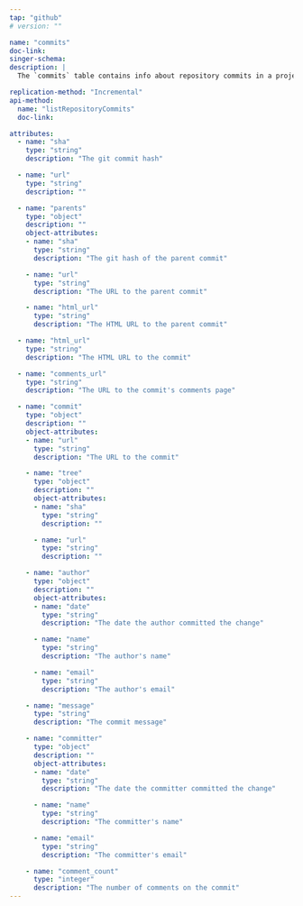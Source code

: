 ```yaml
---
tap: "github"
# version: ""

name: "commits"
doc-link:
singer-schema:
description: |
  The `commits` table contains info about repository commits in a project.

replication-method: "Incremental"
api-method:
  name: "listRepositoryCommits"
  doc-link:

attributes:
  - name: "sha"
    type: "string"
    description: "The git commit hash"

  - name: "url"
    type: "string"
    description: ""

  - name: "parents"
    type: "object"
    description: ""
    object-attributes:
    - name: "sha"
      type: "string"
      description: "The git hash of the parent commit"

    - name: "url"
      type: "string"
      description: "The URL to the parent commit"

    - name: "html_url"
      type: "string"
      description: "The HTML URL to the parent commit"

  - name: "html_url"
    type: "string"
    description: "The HTML URL to the commit"

  - name: "comments_url"
    type: "string"
    description: "The URL to the commit's comments page"

  - name: "commit"
    type: "object"
    description: ""
    object-attributes:
    - name: "url"
      type: "string"
      description: "The URL to the commit"

    - name: "tree"
      type: "object"
      description: ""
      object-attributes:
      - name: "sha"
        type: "string"
        description: ""

      - name: "url"
        type: "string"
        description: ""

    - name: "author"
      type: "object"
      description: ""
      object-attributes:
      - name: "date"
        type: "string"
        description: "The date the author committed the change"

      - name: "name"
        type: "string"
        description: "The author's name"

      - name: "email"
        type: "string"
        description: "The author's email"

    - name: "message"
      type: "string"
      description: "The commit message"

    - name: "committer"
      type: "object"
      description: ""
      object-attributes:
      - name: "date"
        type: "string"
        description: "The date the committer committed the change"

      - name: "name"
        type: "string"
        description: "The committer's name"

      - name: "email"
        type: "string"
        description: "The committer's email"

    - name: "comment_count"
      type: "integer"
      description: "The number of comments on the commit"
---
```

